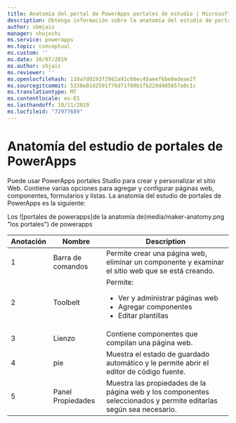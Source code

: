 ```yaml
---
title: Anatomía del portal de PowerApps portales de estudio | Microsoft Docs
description: Obtenga información sobre la anatomía del estudio de portales de PowerApps.
author: sbmjais
manager: shujoshi
ms.service: powerapps
ms.topic: conceptual
ms.custom: ''
ms.date: 10/07/2019
ms.author: shjais
ms.reviewer: ''
ms.openlocfilehash: 110a7d0193f2982a91c68ec45aeef6be8edeae2f
ms.sourcegitcommit: 5338e01d2591f76d71f09b1fb229d405657a0c1c
ms.translationtype: MT
ms.contentlocale: es-ES
ms.lasthandoff: 10/11/2019
ms.locfileid: "72977689"
---
```

# <a name="powerapps-portals-studio-anatomy"></a>Anatomía del estudio de portales de PowerApps

Puede usar PowerApps portales Studio para crear y personalizar el sitio Web. Contiene varias opciones para agregar y configurar páginas web, componentes, formularios y listas. La anatomía del estudio de portales de PowerApps es la siguiente:

Los ![portales de powerapps]de la anatomía de(media/maker-anatomy.png "los portales") de powerapps  

| **Anotación** | **Nombre**        | **Description**                                                                              |
|----------------|-----------------|----------------------------------------------------------------------------------------------|
| 1              | Barra de comandos     | Permite crear una página web, eliminar un componente y examinar el sitio web que se está creando.  |
| 2              | Toolbelt        | Permite:<ul><li>Ver y administrar páginas web</li><li>Agregar componentes</li><li>Editar plantillas</li></ul>  |
| 3              | Lienzo          | Contiene componentes que compilan una página web.                                                    |
| 4              | pie          | Muestra el estado de guardado automático y le permite abrir el editor de código fuente.                         |
| 5              | Panel Propiedades | Muestra las propiedades de la página web y los componentes seleccionados y permite editarlas según sea necesario. |

